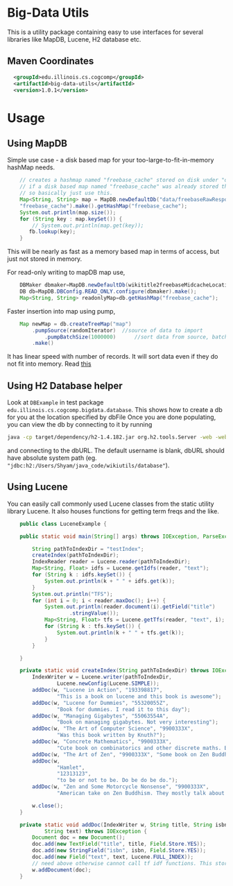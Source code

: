 Big-Data Utils
==============
This is a utility package containing easy to use interfaces for several libraries like MapDB, Lucene, H2 database etc.

Maven Coordinates
-----------------
```xml
  <groupId>edu.illinois.cs.cogcomp</groupId>
  <artifactId>big-data-utils</artifactId>
  <version>1.0.1</version> 
```

Usage
=====

Using MapDB
-----
Simple use case - a disk based map for your too-large-to-fit-in-memory hashMap needs.

```java 
	// creates a hashmap named "freebase_cache" stored on disk under "data/freebaseRawResponseCache/" and returns it. 
	// if a disk based map named "freebase_cache" was already stored there, then simply reopens that map.
	// so basically just use this.
	Map<String, String> map = MapDB.newDefaultDb("data/freebaseRawResponseCache/",
	"freebase_cache").make().getHashMap("freebase_cache");
	System.out.println(map.size());
	for (String key : map.keySet()) {
	    // System.out.println(map.get(key));
	   fb.lookup(key);
	}
```
This will be nearly as fast as a memory based map in terms of access, but just not stored in memory.

For read-only writing to mapDB map use,
```java
	DBMaker dbmaker=MapDB.newDefaultDb(wikititle2freebaseMidcacheLocation,"freebase_cache")
	DB db=MapDB.DBConfig.READ_ONLY.configure(dbmaker).make();
	Map<String, String> readonlyMap=db.getHashMap("freebase_cache");
```

Faster insertion into map using pump,

```java
	Map newMap = db.createTreeMap("map")
	    .pumpSource(randomIterator)  //source of data to import
            .pumpBatchSize(1000000)      //sort data from source, batch size must be set so it fits into memory
	    .make()
```
It has linear speed with number of records. It will sort data even if they do not fit into memory. Read [this](http://stackoverflow.com/questions/25538711/how-to-sort-items-for-faster-insertion-in-the-mapdb-btree)


Using H2 Database helper
-----
Look at  `DBExample`  in test package `edu.illinois.cs.cogcomp.bigdata.database`.
This shows how to create a db for you at the location specified by dbFile
Once you are done populating, you can view the db by connecting to it by running

```bash
java -cp target/dependency/h2-1.4.182.jar org.h2.tools.Server -web -webPort 9090
```

and connecting to the dbURL. The default username is blank, dbURL
should have absolute system path
(eg. `"jdbc:h2:/Users/Shyam/java_code/wikiutils/database"`).


Using Lucene
-----
You can easily call commonly used Lucene classes from the static utility library Lucene. It also houses functions for getting term freqs and the like.

```java
	public class LuceneExample {

	public static void main(String[] args) throws IOException, ParseException {

		String pathToIndexDir = "testIndex";
		createIndex(pathToIndexDir);
		IndexReader reader = Lucene.reader(pathToIndexDir);
		Map<String, Float> idfs = Lucene.getIdfs(reader, "text");
		for (String k : idfs.keySet()) {
			System.out.println(k + " " + idfs.get(k));
		}
		System.out.println("TFS");
		for (int i = 0; i < reader.maxDoc(); i++) {
			System.out.println(reader.document(i).getField("title")
					.stringValue());
			Map<String, Float> tfs = Lucene.getTfs(reader, "text", i);
			for (String k : tfs.keySet()) {
				System.out.println(k + " " + tfs.get(k));
			}
		}

	}

	private static void createIndex(String pathToIndexDir) throws IOException {
		IndexWriter w = Lucene.writer(pathToIndexDir,
				Lucene.newConfig(Lucene.SIMPLE));
		addDoc(w, "Lucene in Action", "193398817",
				"This is a book on lucene and this book is awesome");
		addDoc(w, "Lucene for Dummies", "55320055Z",
				"Book for dummies. I read it to this day");
		addDoc(w, "Managing Gigabytes", "55063554A",
				"Book on managing gigabytes. Not very interesting");
		addDoc(w, "The Art of Computer Science", "9900333X",
				"Was this book written by Knuth?");
		addDoc(w, "Concrete Mathematics", "9900333X",
				"Cute book on combinatorics and other discrete maths. By Knuth and Graham");
		addDoc(w, "The Art of Zen", "9900333X", "Some book on Zen Buddhism");
		addDoc(w,
				"Hamlet",
				"12313123",
				"to be or not to be. Do be do be do.");
		addDoc(w, "Zen and Some Motorcycle Nonsense", "9900333X",
				"American take on Zen Buddhism. They mostly talk about motorcycles though");

		w.close();
	}

	private static void addDoc(IndexWriter w, String title, String isbn,
			String text) throws IOException {
		Document doc = new Document();
		doc.add(new TextField("title", title, Field.Store.YES));
		doc.add(new StringField("isbn", isbn, Field.Store.YES));
		doc.add(new Field("text", text, Lucene.FULL_INDEX));
		// need above otherwise cannot call tf idf functions. This stores tf idf vectors
		w.addDocument(doc);
	}
```


